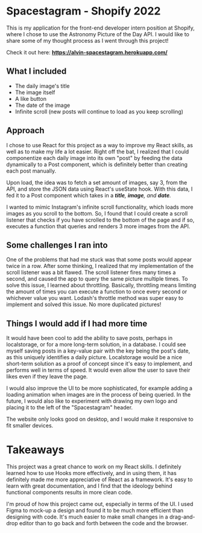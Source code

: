# Spacestagram - Shopify 2022

This is my application for the front-end developer intern position at Shopify, where I chose to use the Astronomy Picture of the Day API. I would like to share some of my thought process as I went through this project!

Check it out here: **https://alvin-spacestagram.herokuapp.com/**

## What I included

- The daily image's title
- The image itself
- A like button
- The date of the image
- Infinite scroll (new posts will continue to load as you keep scrolling)

## Approach

I chose to use React for this project as a way to improve my React skills, as well as to make my life a lot easier. Right off the bat, I realized that I could componentize each daily image into its own "post" by feeding the data dynamically to a Post component, which is definitely better than creating each post manually.

Upon load, the idea was to fetch a set amount of images, say 3, from the API, and store the JSON data using React's useState hook. With this data, I fed it to a Post component which takes in a _**title**, **image**, and **date**._

I wanted to mimic Instagram's infinite scroll functionality, which loads more images as you scroll to the bottom. So, I found that I could create a scroll listener that checks if you have scrolled to the bottom of the page and if so, executes a function that queries and renders 3 more images from the API.

## Some challenges I ran into

One of the problems that had me stuck was that some posts would appear twice in a row. After some thinking, I realized that my implementation of the scroll listener was a bit flawed. The scroll listener fires many times a second, and caused the app to query the same picture multiple times. To solve this issue, I learned about throttling. Basically, throttling means limiting the amount of times you can execute a function to once every second or whichever value you want. Lodash's throttle method was super easy to implement and solved this issue. No more duplicated pictures!

## Things I would add if I had more time

It would have been cool to add the ability to save posts, perhaps in localstorage, or for a more long-term solution, in a database. I could see myself saving posts in a key-value pair with the key being the post's date, as this uniquely identifies a daily picture. Localstorage would be a nice short-term solution as a proof of concept since it's easy to implement, and performs well in terms of speed. It would even allow the user to save their likes even if they leave the page.

I would also improve the UI to be more sophisticated, for example adding a loading animation when images are in the process of being queried.
In the future, I would also like to experiment with drawing my own logo and placing it to the left of the "Spacestagram" header.

The website only looks good on desktop, and I would make it responsive to fit smaller devices.

# Takeaways

This project was a great chance to work on my React skills. I definitely learned how to use Hooks more effectively, and in using them, it has definitely made me more appreciative of React as a framework. It's easy to learn with great documentation, and I find that the ideology behind functional components results in more clean code.

I'm proud of how this project came out, especially in terms of the UI. I used Figma to mock-up a design and found it to be much more efficient than designing with code. It's much easier to make small changes in a drag-and-drop editor than to go back and forth between the code and the browser.

